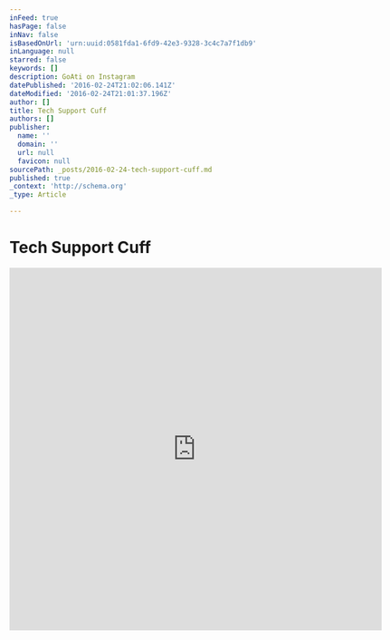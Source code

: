 ```yaml
---
inFeed: true
hasPage: false
inNav: false
isBasedOnUrl: 'urn:uuid:0581fda1-6fd9-42e3-9328-3c4c7a7f1db9'
inLanguage: null
starred: false
keywords: []
description: GoAti on Instagram
datePublished: '2016-02-24T21:02:06.141Z'
dateModified: '2016-02-24T21:01:37.196Z'
author: []
title: Tech Support Cuff
authors: []
publisher:
  name: ''
  domain: ''
  url: null
  favicon: null
sourcePath: _posts/2016-02-24-tech-support-cuff.md
published: true
_context: 'http://schema.org'
_type: Article

---
```

# Tech Support Cuff

<iframe src="https://cdn.embedly.com/widgets/media.html?src=http%3A%2F%2Fscontent.cdninstagram.com%2Ft50.2886-16%2F12469331_222204764779486_1216001535_n.mp4&amp;src_secure=1&amp;url=https%3A%2F%2Fwww.instagram.com%2Fp%2FBAYmqB_qZQB%2F&amp;image=https%3A%2F%2Fscontent.cdninstagram.com%2Ft51.2885-15%2Fe15%2F12393606_423418767859171_19809790_n.jpg%3Fig_cache_key%3DMTE1OTg0NjkxODE3NTE2NzQ4OQ%253D%253D.2&amp;key=b7d04c9b404c499eba89ee7072e1c4f7&amp;type=video%2Fmp4&amp;schema=instagram" width="658" height="640" scrolling="no" frameborder="0" allowfullscreen="allowfullscreen" style=""></iframe>